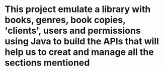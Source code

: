 # This project emulate a library with books, genres, book copies, 'clients', users and permissions using Java to build the APIs that will help us to creat and manage all the sections mentioned
